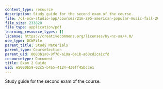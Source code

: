 ```yaml
---
content_type: resource
description: Study guide for the second exam of the course.
file: /ol-ocw-studio-app/courses/21m-295-american-popular-music-fall-2014/e5000b5902c5b4a5412443eff45bcce1_MIT21M_295F14_Exam2_Guide.pdf
file_size: 233820
file_type: application/pdf
learning_resource_types: []
license: https://creativecommons.org/licenses/by-nc-sa/4.0/
ocw_type: OCWFile
parent_title: Study Materials
parent_type: CourseSection
parent_uid: 0083b1a0-9f76-a18a-6e1b-a60cd2ca1cfd
resourcetype: Document
title: Exam 2 Guide
uid: e5000b59-02c5-b4a5-4124-43eff45bcce1
---
```

Study guide for the second exam of the course.